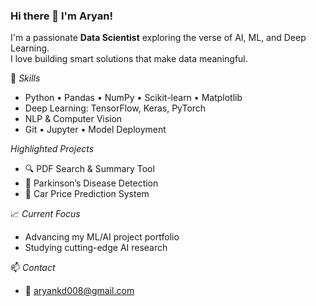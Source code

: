 ### Hi there 👋 I'm Aryan!

I'm a passionate **Data Scientist** exploring the verse of AI, ML, and Deep Learning.  
I love building smart solutions that make data meaningful.

🧠 *Skills*
- Python • Pandas • NumPy • Scikit-learn • Matplotlib
- Deep Learning: TensorFlow, Keras, PyTorch
- NLP & Computer Vision
- Git • Jupyter • Model Deployment

*Highlighted Projects*
- 🔍 PDF Search & Summary Tool
- 🧠 Parkinson’s Disease Detection
- 🚗 Car Price Prediction System


📈 *Current Focus*
- Advancing my ML/AI project portfolio
- Studying cutting-edge AI research


📫 *Contact*
- 📧 aryankd008@gmail.com
